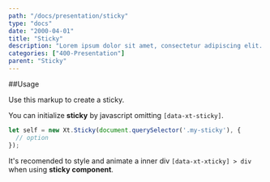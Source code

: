 ```yaml
---
path: "/docs/presentation/sticky"
type: "docs"
date: "2000-04-01"
title: "Sticky"
description: "Lorem ipsum dolor sit amet, consectetur adipiscing elit. Nunc tempus laoreet leo sit amet iaculis."
categories: ["400-Presentation"]
parent: "Sticky"
---
```


##Usage

Use this markup to create a sticky.

<script type="text/plain" class="language-markup">
  <div data-xt-xticky>
    <div>
      <!-- content -->
    </div>
  </div>
</script>

You can initialize **sticky** by javascript omitting `[data-xt-sticky]`.


```jsx
let self = new Xt.Sticky(document.querySelector('.my-sticky'), {
  // option
});
```

<div class="alert">
  <div class="alert_content">
    It's recomended to style and animate a inner div <code>[data-xt-xticky] > div</code> when using <strong>sticky
    component</strong>.
  </div>
</div>
